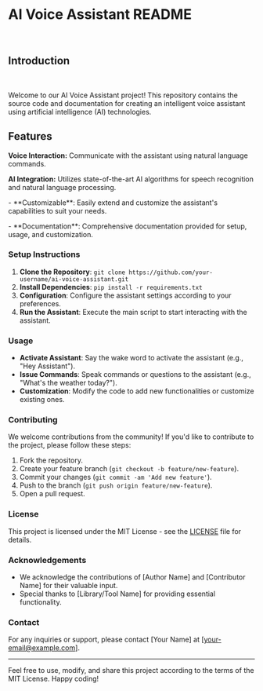 <h1>AI Voice Assistant README</h1><br>

<h2>Introduction</h2><br>

<p>Welcome to our AI Voice Assistant project! This repository contains the source code and documentation for creating an intelligent voice assistant using artificial intelligence (AI) technologies.</p>

<h2>Features</h2>

<p><b>Voice Interaction:</b> Communicate with the assistant using natural language commands.</p>
<p><b>AI Integration:</b> Utilizes state-of-the-art AI algorithms for speech recognition and natural language processing.</p>
- **Customizable**: Easily extend and customize the assistant's capabilities to suit your needs.</p>
- **Documentation**: Comprehensive documentation provided for setup, usage, and customization.</p>

### Setup Instructions

1. **Clone the Repository**: `git clone https://github.com/your-username/ai-voice-assistant.git`
2. **Install Dependencies**: `pip install -r requirements.txt`
3. **Configuration**: Configure the assistant settings according to your preferences.
4. **Run the Assistant**: Execute the main script to start interacting with the assistant.

### Usage

- **Activate Assistant**: Say the wake word to activate the assistant (e.g., "Hey Assistant").
- **Issue Commands**: Speak commands or questions to the assistant (e.g., "What's the weather today?").
- **Customization**: Modify the code to add new functionalities or customize existing ones.

### Contributing

We welcome contributions from the community! If you'd like to contribute to the project, please follow these steps:

1. Fork the repository.
2. Create your feature branch (`git checkout -b feature/new-feature`).
3. Commit your changes (`git commit -am 'Add new feature'`).
4. Push to the branch (`git push origin feature/new-feature`).
5. Open a pull request.

### License

This project is licensed under the MIT License - see the [LICENSE](LICENSE) file for details.

### Acknowledgements

- We acknowledge the contributions of [Author Name] and [Contributor Name] for their valuable input.
- Special thanks to [Library/Tool Name] for providing essential functionality.

### Contact

For any inquiries or support, please contact [Your Name] at [your-email@example.com].

---

Feel free to use, modify, and share this project according to the terms of the MIT License. Happy coding!
